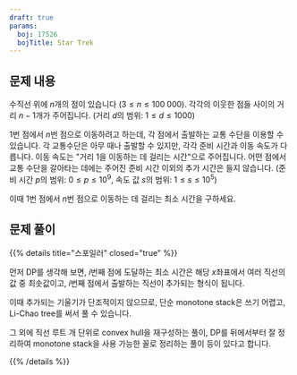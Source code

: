 ```yaml
---
draft: true
params:
  boj: 17526
  bojTitle: Star Trek
---
```


## 문제 내용

수직선 위에 $n$개의 점이 있습니다 ($3 \le n \le 100\;000$). 각각의 이웃한 점들 사이의 거리 $n-1$개가 주어집니다. (거리 $d$의 범위: $1 \le d \le 1000$)

1번 점에서 $n$번 점으로 이동하려고 하는데, 각 점에서 출발하는 교통 수단을 이용할 수 있습니다. 각 교통수단은 아무 때나 출발할 수 있지만, 각각 준비 시간과 이동 속도가 다릅니다.
이동 속도는 "거리 1을 이동하는 데 걸리는 시간"으로 주어집니다. 어떤 점에서 교통 수단을 갈아타는 데에는 주어진 준비 시간 이외의 추가 시간은 들지 않습니다.
(준비 시간 $p$의 범위: $0 \le p \le 10^9$, 속도 값 $s$의 범위: $1 \le s \le 10^5$)

이때 1번 점에서 $n$번 점으로 이동하는 데 걸리는 최소 시간을 구하세요.

## 문제 풀이

{{% details title="스포일러" closed="true" %}}

먼저 DP를 생각해 보면, $i$번째 점에 도달하는 최소 시간은 해당 $x$좌표에서 여러 직선의 값 중 최솟값이고, $i$번째 점에서 출발하는 직선이 추가되는 형식이 됩니다.

이때 추가되는 기울기가 단조적이지 않으므로, 단순 monotone stack은 쓰기 어렵고, Li-Chao tree를 써서 풀 수 있습니다.

그 외에 직선 루트 개 단위로 convex hull을 재구성하는 풀이, DP를 뒤에서부터 잘 정리하여 monotone stack을 사용 가능한 꼴로 정리하는 풀이 등이 있다고 합니다.

{{% /details %}}
